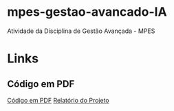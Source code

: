 # mpes-gestao-avancado-IA
Atividade da Disciplina de Gestão Avançada - MPES

# Links

## Código em PDF
[Código em PDF](gestao.pdf)
[Relatório do Projeto](Relatório-GP-Avançado.pdf)